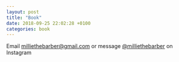 ```yaml
---
layout: post
title: "Book"
date: 2018-09-25 22:02:28 +0100
categories: book
---
```


Email milliethebarber@gmail.com or message <a href="https://instagram.com/milliethebarber/">@milliethebarber</a> on Instagram
